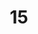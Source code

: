 ---
title: '15'
image: /uploads/gallery-15.jpg
image_alt-text: Contemporary Malibu Residence with custom staircase woodwork and joinery design
work-type: contemporary
---